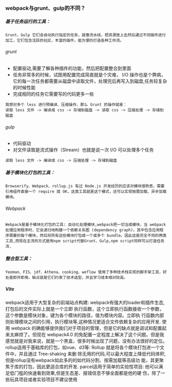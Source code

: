 ### webpack与grunt、gulp的不同？
##### 基于任务运行的工具： 
```
Grunt、Gulp 它们会自动执行指定的任务，就像流水线，把资源放上去然后通过不同插件进行加工，它们包含活跃的社区，丰富的插件，能方便的打造各种工作流。
```
###### grunt
- 配置驱动,需要了解各种插件的功能，然后把配置整合到里面
- 任务非常多的时候，试图用配置完成简直就是个灾难， I/O 操作也是个弊病，它的每一次任务都需要从磁盘中读取文件，处理完后再写入到磁盘,任务较复杂的时候性能
- 完成相同的任务它需要写的代码更多一些
```
我想对多个 less 进行预编译、压缩操作，那么 Grunt 的操作就是：
读取 less 文件 -> 编译成 css -> 存储到磁盘 -> 读取 css -> 压缩处理 -> 存储到磁盘
```
###### gulp
- 代码驱动
- 对文件读取是流式操作（Stream）也就是说一次 I/O 可以处理多个任务
```
读取 less 文件 -> 编译成 css -> 压缩处理 -> 存储到磁盘
```

##### 基于模块化打包的工具： 
```
Browserify、Webpack、rollup.js 有过 Node.js 开发经历的应该对模块很熟悉，需要引用组件直接一个 require 就 OK，这类工具就是这个模式，还可以实现按需加载、异步加载模块。
```
######  Webpack
```
Webpack是基于模块化打包的⼯具: ⾃动化处理模块,webpack把⼀切当成模块，当 webpack 处理应⽤程序时，它会递归地构建⼀个依赖关系图 (dependency graph)，其中包含应⽤程序需要的每个模块，然后将所有这些模块打包成⼀个或多个 bundle。因此这是完全不同的两类⼯具,⽽现在主流的⽅式是⽤npm script代替Grunt、Gulp,npm script同样可以打造任务流.
```
##### 整合型工具： 
```
Yeoman、FIS、jdf、Athena、cooking、weflow 使用了多种技术栈实现的脚手架工具，好处是即开即用，缺点就是它们约束了技术选型，并且学习成本相对较高。
```

##### Vite
 
webpack适⽤于⼤型复杂的前端站点构建: webpack有强⼤的loader和插件⽣态,打包后的⽂件实际上就是⼀个⽴即 执⾏函数，这个⽴即执⾏函数接收⼀个参数，这个参数是模块对象，键为各个模块的路径，值为模块内容。⽴即执 ⾏函数内部则处理模块之间的引⽤，执⾏模块等,这种情况更适合⽂件依赖复杂的应⽤开发. 
使用 webpack 的确能够提供我们对于项目的管理，但是它的缺点就是调试和配置起来太麻烦了。但现在 webpack4.0 的免配置一定程度上解决了这个问题。但是我感觉就是对我来说，就是一个黑盒，很多时候出现了问题，没有办法很好的定位。
rollup适⽤于基础库的打包，如vue、d3等: Rollup 就是将各个模块打包进⼀个⽂件中，并且通过 Tree-shaking 来删 除⽆⽤的代码,可以最⼤程度上降低代码体积,但是rollup没有webpack如此多的的如代码分割、按需加载等⾼级功 能，其更聚焦于库的打包，因此更适合库的开发. 
parcel适⽤于简单的实验性项⽬: 他可以满⾜低⻔槛的快速看到效果,但是⽣态差、报错信息不够全⾯都是他的硬 伤，除了⼀些玩具项⽬或者实验项⽬不建议使⽤